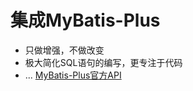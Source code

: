 # 集成MyBatis-Plus
- 只做增强，不做改变
- 极大简化SQL语句的编写，更专注于代码
- ...
[MyBatis-Plus官方API](https://mp.baomidou.com/)

## 
## 
